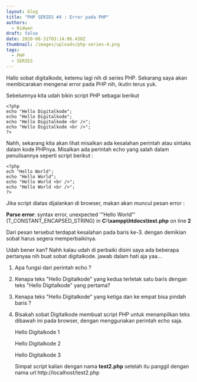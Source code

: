 ```yaml
---
layout: blog
title: "PHP SERIES #4 : Error pada PHP"
authors:
  - Ridwan
draft: false
date: 2020-08-31T03:14:06.438Z
thumbnail: /images/uploads/php-series-4.png
tags:
  - PHP
  - SERIES
---
```

Hallo sobat digitalkode, ketemu lagi nih di series PHP. Sekarang saya akan membicarakan mengenai error pada PHP nih, ikutin terus yuk.

Sebelumnya kita udah bikin script PHP sebagai berikut 

```
<?php
echo "Hello Digitalkode";
echo "Hello Digitalkode";
echo "Hello Digitalkode <br />";
echo "Hello Digitalkode <br />";
?>
```

Nahh, sekarang kita akan lihat misalkan ada kesalahan perintah atau sintaks dalam kode PHPnya. Misalkan ada perintah echo yang salah dalam penulisannya seperti script berikut :

```
<?php
ech "Hello World";
echo "Hello World";
echo "Hello World <br />";
echo "Hello World <br />";
?>
```

Jika script diatas dijalankan di browser, makan akan muncul pesan error :

**Parse error**: syntax error, unexpected '"Hello World"' (T_CONSTANT_ENCAPSED_STRING) in **C:\xampp\htdocs\test.php** on line **2**

Dari pesan tersebut terdapat kesalahan pada baris ke-3. dengan demikian sobat harus segera memperbaikinya. 

Udah bener kan? Nahh kalau udah di perbaiki disini saya ada beberapa pertanyaa nih buat sobat digitalkode. jawab dalam hati aja yaa...

1. Apa fungsi dari perintah echo ?
2. Kenapa teks "Hello Digitalkode" yang kedua terletak satu baris dengan teks "Hello Digitalkode" yang pertama?
3. Kenapa teks "Hello Digitalkode" yang ketiga dan ke empat bisa pindah baris ?
4. Bisakah sobat Digitalkode membuat script PHP untuk menampilkan teks dibawah ini pada browser, dengan menggunakan perintah echo saja.

   Hello Digitalkode 1

   Hello Digitalkode 2

   Hello Digitalkode 3

   Simpat script kalian dengan nama **test2.php**  setelah itu panggil dengan nama url http://localhost/test2.php